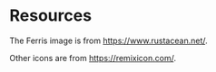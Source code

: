 Resources
=========

The Ferris image is from <https://www.rustacean.net/>.

Other icons are from <https://remixicon.com/>.
